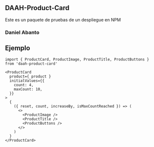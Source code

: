 ## DAAH-Product-Card

Este es un paquete de pruebas de un despliegue en NPM

### Daniel Abanto

## Ejemplo
```
import { ProductCard, ProductImage, ProductTitle, ProductButtons } from 'daah-product-card'
```

```
<ProductCard 
  product={ product } 
  initialValues={{
    count: 4,
    maxCount: 10,
  }}
>
  {
    ({ reset, count, increaseBy, isMaxCountReached }) => (
      <>
        <ProductImage />
        <ProductTitle />
        <ProductButtons />
      </>
    )
  }
</ProductCard>
```